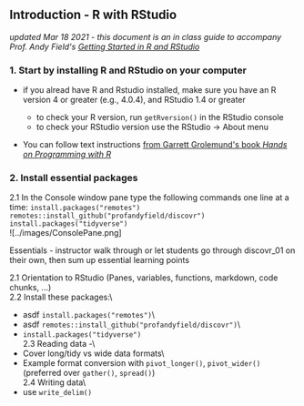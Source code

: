 ## Introduction - R with RStudio

*updated Mar 18 2021 - this document is an in class guide to accompany Prof. Andy Field's [Getting Started in R and RStudio](http://milton-the-cat.rocks/learnr/r/r_getting_started/#section-overview)*

### 1. Start by installing R and RStudio on your computer

-   if you alread have R and Rstudio installed, make sure you have an R version 4 or greater (e.g., 4.0.4), and RStudio 1.4 or greater

    -   to check your R version, run `getRversion()` in the RStudio console
    -   to check your RStudio version use the RStudio -\> About menu

-   You can follow text instructions [from Garrett Grolemund's book *Hands on Programming with R*](https://rstudio-education.github.io/hopr/starting.html)

### 2. Install essential packages

2.1 In the Console window pane type the following commands one line at a time:          `install.packages("remotes")`  
  `remotes::install_github("profandyfield/discovr")`  
  `install.packages("tidyverse")`  
  ![../images/ConsolePane.png]

Essentials - instructor walk through or let students go through discovr_01 on their own, then sum up essential learning points

2.1 Orientation to RStudio (Panes, variables, functions, markdown, code chunks, ...)\
2.2 Install these packages:\
- asdf `install.packages("remotes")`\
- asdf `remotes::install_github("profandyfield/discovr")`\
- `install.packages("tidyverse")`\
2.3 Reading data -\
- Cover long/tidy vs wide data formats\
- Example format conversion with `pivot_longer()`, `pivot_wider()` (preferred over `gather()`, `spread()`)\
2.4 Writing data\
- use `write_delim()`
